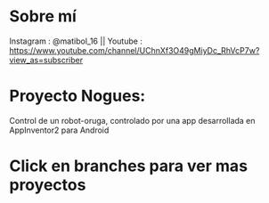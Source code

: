 # Sobre mí
Instagram : @matibol_16 || Youtube : https://www.youtube.com/channel/UChnXf3O49gMiyDc_RhVcP7w?view_as=subscriber
# Proyecto Nogues:
Control de un robot-oruga, controlado por una app desarrollada en AppInventor2 para Android
# Click en branches para ver mas proyectos


